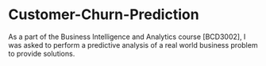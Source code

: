 # Customer-Churn-Prediction
As a part of the Business Intelligence and Analytics course [BCD3002], I was asked to perform a predictive analysis of a real world business problem to provide solutions.
